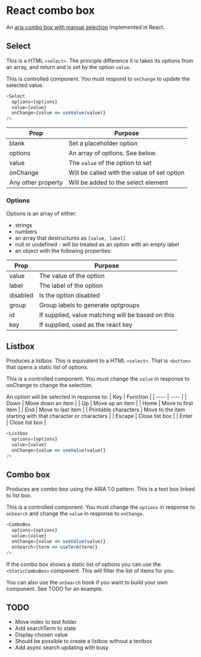 # React combo box

An [aria combo box with manual selection](https://www.w3.org/TR/wai-aria-practices-1.1/#combobox) implemented in React.

## Select

This is a HTML `<select>`.
The principle difference it is takes its options from an array, and return and is set by the option `value`.

This is controlled component.  You must respond to `onChange` to update the selected value.

```js
<Select
  options={options}
  value={value}
  onChange={value => useValue(value)}
/>
```

| Prop               | Purpose                                     |
| ----               | ----                                        |
| blank              | Set a placeholder option                    |
| options            | An array of options.  See below.            |
| value              | The `value` of the option to set            |
| onChange           | Will be called with the value of set option |
| Any other property | Will be added to the select element         |

### Options

Options is an array of either:
- strings
- numbers
- an array that destructures as `[value, label]`
- null or undefined - will be treated as an option with an empty label
- an object with the following properties:

| Prop     | Purpose                                           |
| ----     | ----                                              |
| value    | The value of the option                           |
| label    | The label of the option                           |
| disabled | Is the option disabled                            |
| group    | Group labels to generate optgroups                |
| id       | If supplied, value matching will be based on this |
| key      | If supplied, used as the react key                |

## Listbox

Produces a listbox.  This is equivalent to a HTML `<select>`.
That is `<button>` that opens a static list of options.

This is a controlled component.  You must change the `value` in response to onChange to change the selection.

An option will be selected in response to:
| Key                  | Function                                                    |
| ----                 | ----                                                        |
| Down                 | Move down an item                                           |
| Up                   | Move up an item                                             |
| Home                 | Move to first item                                          |
| End                  | Move to last item                                           |
| Printable characters | Move to the item starting with that character or characters |
| Escape               | Close list box                                              |
| Enter                | Close list box                                              |

```js
<Listbox
  options={options}
  value={value}
  onChange={value => useValue(value)}
/>
```

## Combo box

Produces are combo box using the ARIA 1.0 pattern.
This is a text box linked to list box.

This is a controlled component.  You must change the `options` in response to `onSearch`
and change the `value` in response to `onChange`.

```js
<ComboBox
  options={options}
  value={value}
  onChange={value => useValue(value)}
  onSearch={term => useTerm(term)}
/>
```

If the combo box shows a static list of options you can use the `<StaticComboBox>` component.
This will filter the list of items for you.

You can also use the `onSearch` hook if you want to build your own component.  See TODO for an example.

## TODO

- Move index to test folder
- Add searchTerm to state
- Display chosen value
- Should be possible to create a listbox without a textbox
- Add async search updating with busy
